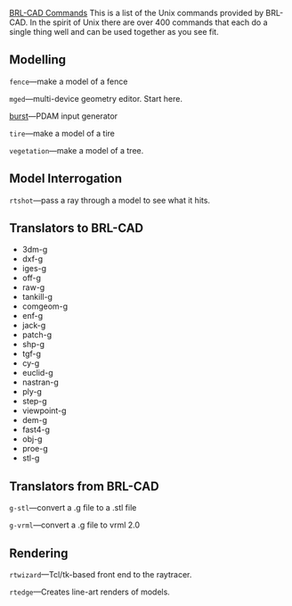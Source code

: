 [BRL-CAD Commands](category:commands.md) This is a list of the
Unix commands provided by BRL-CAD. In the spirit of Unix there are over
400 commands that each do a single thing well and can be used together
as you see fit.

## Modelling

`fence`—make a model of a fence

`mged`—multi-device geometry editor. Start here.

[burst](Burst.md)—PDAM input generator

`tire`—make a model of a tire

`vegetation`—make a model of a tree.

## Model Interrogation

`rtshot`—pass a ray through a model to see what it hits.

## Translators to BRL-CAD

-   3dm-g
-   dxf-g
-   iges-g
-   off-g
-   raw-g
-   tankill-g
-   comgeom-g
-   enf-g
-   jack-g
-   patch-g
-   shp-g
-   tgf-g
-   cy-g
-   euclid-g
-   nastran-g
-   ply-g
-   step-g
-   viewpoint-g
-   dem-g
-   fast4-g
-   obj-g
-   proe-g
-   stl-g

## Translators from BRL-CAD

`g-stl`—convert a .g file to a .stl file

`g-vrml`—convert a .g file to vrml 2.0

## Rendering

`rtwizard`—Tcl/tk-based front end to the raytracer.

`rtedge`—Creates line-art renders of models.
